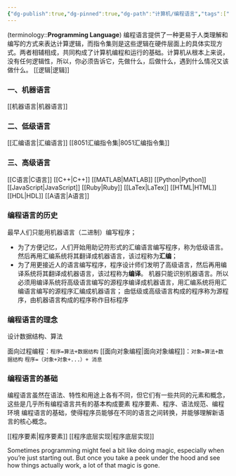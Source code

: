 ```yaml
---
{"dg-publish":true,"dg-pinned":true,"dg-path":"计算机/编程语言","tags":["Programming"],"permalink":"/计算机/编程语言/","pinned":true,"dgPassFrontmatter":true,"noteIcon":"","created":"2024-05-21T15:20:28.640+08:00","updated":"2025-02-15T12:56:08.683+08:00"}
---
```



(terminology::**Programming Language**)
编程语言提供了一种更易于人类理解和编写的方式来表达计算逻辑，而指令集则是这些逻辑在硬件层面上的具体实现方式。两者相辅相成，共同构成了计算机编程和运行的基础。计算机从根本上来说，没有任何逻辑性，所以，你必须告诉它，先做什么，后做什么，遇到什么情况又该做什么。
[[逻辑\|逻辑]]
### 一、机器语言
[[机器语言\|机器语言]]

### 二、低级语言
[[汇编语言\|汇编语言]]
[[8051汇编指令集\|8051汇编指令集]]

### 三、高级语言
[[C语言\|C语言]]
[[C++\|C++]]
[[MATLAB\|MATLAB]]
[[Python\|Python]]
[[JavaScript\|JavaScript]]
[[Ruby\|Ruby]]
[[LaTex\|LaTex]]
[[HTML\|HTML]]
[[HDL\|HDL]]
[[A语言\|A语言]]
### 编程语言的历史
最早人们只能用机器语言（二进制）编写程序；
- 为了方便记忆，人们开始用助记符形式的汇编语言编写程序，称为低级语言。然后再用汇编系统将其翻译成机器语言，该过程称为**汇编**；
- 为了用更接近人的语言编写程序，程序设计师们发明了高级语言，然后再用编译系统将其翻译成机器语言，该过程称为**编译**。
机器只能识别机器语言。所以必须用编译系统将高级语言编写的源程序编译成机器语言，用汇编系统将用汇编语言编写的源程序汇编成机器语言；
由低级或高级语言构成的程序称为源程序，由机器语言构成的程序称作目标程序
### 编程语言的理念
设计数据结构、算法

面向过程编程：` 程序=算法+数据结构 `
[[面向对象编程\|面向对象编程]]：` 对象=算法+数据结构 `   `程序=（对象+对象+...）+ 消息 `
### 编程语言的基础
编程语言虽然在语法、特性和用途上各有不同，但它们有一些共同的元素和概念，这些是几乎所有编程语言共有的基本构成要素
程序要素、程序、语法规范、编程环境
编程语言的基础，使得程序员能够在不同的语言之间转换，并能够理解新语言的核心概念。

[[程序要素\|程序要素]]
[[程序底层实现\|程序底层实现]]

Sometimes programming might feel a bit like doing magic, especially when you’re just starting out. But once you take a peek under the hood and see how things actually work, a lot of that magic is gone.  





